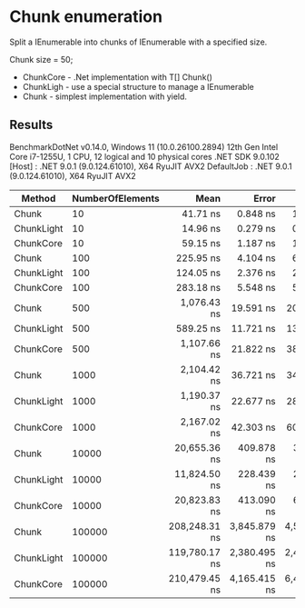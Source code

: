 # Chunk enumeration
Split a IEnumerable<T> into chunks of IEnumerable<T> with a specified size.

Chunk size = 50;

- ChunkCore - .Net implementation with T[] Chunk()
- ChunkLigh - use a special structure to manage a IEnumerable
- Chunk - simplest implementation with yield.

## Results
BenchmarkDotNet v0.14.0, Windows 11 (10.0.26100.2894)
12th Gen Intel Core i7-1255U, 1 CPU, 12 logical and 10 physical cores
.NET SDK 9.0.102
  [Host]     : .NET 9.0.1 (9.0.124.61010), X64 RyuJIT AVX2
  DefaultJob : .NET 9.0.1 (9.0.124.61010), X64 RyuJIT AVX2


| Method     | NumberOfElements | Mean          | Error        | StdDev       | Gen0    | Allocated |
|----------- |----------------- |--------------:|-------------:|-------------:|--------:|----------:|
| Chunk      | 10               |      41.71 ns |     0.848 ns |     1.508 ns |  0.0255 |     160 B |
| ChunkLight | 10               |      14.96 ns |     0.279 ns |     0.400 ns |  0.0063 |      40 B |
| ChunkCore  | 10               |      59.15 ns |     1.187 ns |     1.813 ns |  0.0573 |     360 B |
| Chunk      | 100              |     225.95 ns |     4.104 ns |     6.143 ns |  0.0343 |     216 B |
| ChunkLight | 100              |     124.05 ns |     2.376 ns |     2.641 ns |  0.0062 |      40 B |
| ChunkCore  | 100              |     283.18 ns |     5.548 ns |     5.936 ns |  0.1426 |     896 B |
| Chunk      | 500              |   1,076.43 ns |    19.591 ns |    20.119 ns |  0.1049 |     664 B |
| ChunkLight | 500              |     589.25 ns |    11.721 ns |    13.028 ns |  0.0057 |      40 B |
| ChunkCore  | 500              |   1,107.66 ns |    21.822 ns |    38.788 ns |  0.4272 |    2688 B |
| Chunk      | 1000             |   2,104.42 ns |    36.721 ns |    34.349 ns |  0.1945 |    1224 B |
| ChunkLight | 1000             |   1,190.37 ns |    22.677 ns |    28.679 ns |  0.0057 |      40 B |
| ChunkCore  | 1000             |   2,167.02 ns |    42.303 ns |    60.670 ns |  0.7820 |    4928 B |
| Chunk      | 10000            |  20,655.36 ns |   409.878 ns |   363.346 ns |  1.8005 |   11304 B |
| ChunkLight | 10000            |  11,824.50 ns |   228.439 ns |   271.941 ns |       - |      40 B |
| ChunkCore  | 10000            |  20,823.83 ns |   413.090 ns |   678.719 ns |  7.2021 |   45248 B |
| Chunk      | 100000           | 208,248.31 ns | 3,845.879 ns | 4,578.246 ns | 17.8223 |  112104 B |
| ChunkLight | 100000           | 119,780.17 ns | 2,380.495 ns | 2,444.593 ns |       - |      40 B |
| ChunkCore  | 100000           | 210,479.45 ns | 4,165.415 ns | 6,485.049 ns | 71.2891 |  448448 B |
